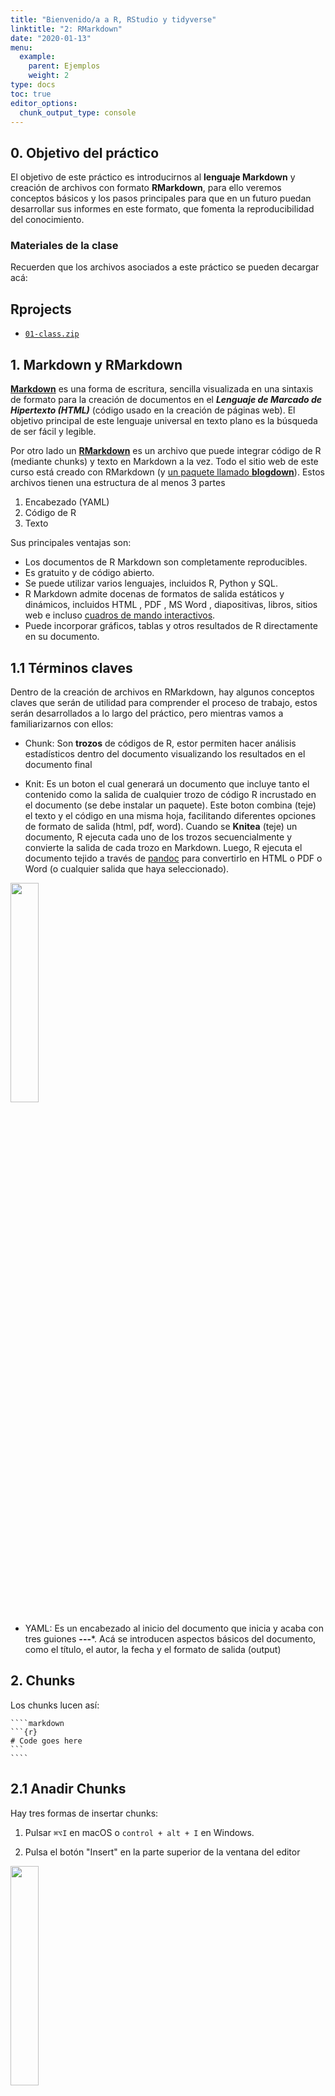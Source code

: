 ```yaml
---
title: "Bienvenido/a a R, RStudio y tidyverse"
linktitle: "2: RMarkdown"
date: "2020-01-13"
menu:
  example:
    parent: Ejemplos
    weight: 2
type: docs
toc: true
editor_options:
  chunk_output_type: console
---
```


## 0. Objetivo del práctico

El objetivo de este práctico es introducirnos al **lenguaje Markdown** y creación de archivos con formato **RMarkdown**, para ello veremos conceptos básicos y los pasos principales para que en un futuro puedan desarrollar sus informes en este formato, que fomenta la reproducibilidad del conocimiento.

###  Materiales de la clase

Recuerden que los archivos asociados a este práctico se pueden decargar acá:

## Rprojects

- [<i class="fas fa-file-archive"></i> `01-class.zip`](../../projects/02-class/02practico.zip) 

## 1. Markdown y RMarkdown

[**Markdown**](https://learn-r-uah.netlify.app/resource/markdown/) es una forma de escritura, sencilla visualizada en una sintaxis de formato para la creación de documentos en el _**Lenguaje de Marcado de Hipertexto (HTML)**_ (código usado en la creación de páginas web). El objetivo principal de este lenguaje universal en texto plano es la búsqueda de ser fácil y legible.  

Por otro lado un [**RMarkdown**](https://rmarkdown.rstudio.com/) es un archivo que puede integrar código de R (mediante chunks) y texto en Markdown a la vez. Todo el sitio web de este curso está creado con RMarkdown (y [un paquete llamado **blogdown**](https://bookdown.org/yihui/blogdown/)). Estos archivos tienen una estructura de al menos 3 partes

1. Encabezado (YAML)
2. Código de R
3. Texto

Sus principales ventajas son:

- Los documentos de R Markdown son completamente reproducibles. 
- Es gratuito y de código abierto.
- Se puede utilizar varios lenguajes, incluidos R, Python y SQL.
- R Markdown admite docenas de formatos de salida estáticos y dinámicos, incluidos HTML , PDF , MS Word , diapositivas, libros, sitios web e incluso [cuadros de mando interactivos](https://rmarkdown.rstudio.com/flexdashboard/index.html).
- Puede incorporar gráficos, tablas y otros resultados de R directamente en su documento. 


## 1.1 Términos claves

Dentro de la creación de archivos en RMarkdown, hay algunos conceptos claves que serán de utilidad para comprender el proceso de trabajo, estos serán desarrollados a lo largo del práctico, pero mientras vamos a familiarizarnos con ellos:

- Chunk: Son **trozos** de códigos de R, estor permiten hacer análisis estadísticos dentro del documento visualizando los resultados en el documento final 

- Knit: Es un boton el cual generará un documento que incluye tanto el contenido como la salida de cualquier trozo de código R incrustado en el documento (se debe instalar un paquete). Este boton combina (teje) el texto y el código en una misma hoja, facilitando diferentes opciones de formato de salida (html, pdf, word). Cuando se **Knitea** (teje) un documento, R ejecuta cada uno de los trozos secuencialmente y convierte la salida de cada trozo en Markdown. Luego, R ejecuta el documento tejido a través de [pandoc](https://pandoc.org/) para convertirlo en HTML o PDF o Word (o cualquier salida que haya seleccionado).

 <img src="/img/assignments/knit-button.png" width="30%" />

- YAML: Es un encabezado al inicio del documento que inicia y acaba con tres guiones **---***. Acá se introducen aspectos básicos del documento, como el título, el autor, la fecha y el formato de salida (output)


## 2. Chunks

Los chunks lucen así:

    ````markdown
    ```{r}
    # Code goes here
    ```
    ````

## 2.1 Anadir Chunks

Hay tres formas de insertar chunks:

1. Pulsar `⌘⌥I` en macOS o `control + alt + I` en Windows.

2. Pulsa el botón "Insert" en la parte superior de la ventana del editor

 <img src="/img/reference/insert-chunk.png" width="30%" />

3. Escribirlo manualmente (no recomendado)

## 2.2 Nombrar chunks

Se puede añadir nombres a los chunks para hacer más facil la navegación por el documento. Si haces clic en el pequeño menú desplegable en la parte inferior de tu editor en RStudio, puedes ver una tabla de contenidos que muestra todos los títulos y chunks. Si nombras los chunks, aparecerán en la lista. Si no incluyes un nombre, el chunk seguirá apareciendo, pero no sabrás lo que hace.

<img src="/img/reference/chunk-toc.png" width="40%" />

Para añadir un nombre, inclúyelo inmediatamente después de la `{r` en la primera línea del chunk. Los nombres no pueden contener espacios, pero sí guiones bajos y guiones. **Todos los nombres de chunk de tu documento deben ser únicos.

````markdown
```r ''````{r nombre-de-este-chunk}
# El código va aquí
```
````

## 2.3 Opciones de chunks

Hay un montón de opciones diferentes que puedes establecer para cada chunk. Puedes ver una lista completa en la [Guía de referencia de RMarkdown](https://rstudio.com/wp-content/uploads/2015/03/rmarkdown-reference.pdf) o en el [sitio web de **knitr**](https://yihui.org/knitr/options/).

Las opciones van dentro de la sección `{r}` del chunk:

````markdown
```r ''````{r nombre-de-este-chunk, warning=FALSE, message=FALSE}
# El código va aquí
```
````

Las opciones de chunk más comunes son estas:

- `fig.width=5` y `fig.height=3` (*o el número que quieras*): Establece las dimensiones de las figuras
- `echo=FALSE`: El código no se muestra en el documento final, pero los resultados si
- `message=FALSE`: Se omiten los mensajes que genera R (como todas las notas que aparecen después de cargar un paquete)
- `warning=FALSE`: Se omiten las advertencias que genera R
- `include=FALSE`: El chunk se sigue ejecutando, pero el código y los resultados no se incluyen en el documento final

También puedes configurar las opciones del chunk haciendo clic en el pequeño icono del engranaje en la esquina superior derecha de cualquier chunk:

<img src="/img/reference/chunk-options.png" width="70%" />


## 3. Formatos de salida (Output formats)

### 3.1 YAML 

Los formatos de salida se ven en el encabezado (**YAML**) del documento, acá puedes especificar en qué formato quieres que te entregue tu archivo. DE esta forma puedes especificar qué tipo de documento creas cuando _"Kniteas"_ o _"tejes"_ 

```yaml
title: "Mi documento"
output:
  html_document: default
  pdf_document: default
  word_document: default
```

También puedes hacer clic en la flecha hacia abajo del botón "Knit" para elegir la salida *y* generar el YAML apropiado. Si hace clic en el icono del engranaje junto al botón "Knit" y elige "Output options" (opciones de salida), puede cambiar la configuración para cada tipo de salida en específico, como las dimensiones de las figuras por defecto o si se incluye o no un índice.

<img src="/img/reference/output-options.png" width="35%" />

El primer tipo de salida que aparece en `output:` será el que se genere al pulsar el botón "Knit" o al pulsar el atajo de teclado (`⌘⇧K` en macOS; `control + shift + K` en Windows). Si elige una salida diferente con el menú del botón "Knit", esa salida se moverá a la parte superior de la sección `output`.

### 3.2 Salidas de formato

El encabezado o YAML es importante, especialmente cuando tienes configuraciones anidadas bajo cada tipo de salida. Así es como una sección `output` suele verse:


```yaml
---
title: "My document"
author: "My name"
date: "January 13, 2020"
output: 
  html_document: 
    toc: yes
    fig_caption: yes
    fig_height: 8
    fig_width: 10
  pdf_document: 
    latex_engine: xelatex  # More modern PDF typesetting engine
    toc: yes
  word_document: 
    toc: yes
    fig_caption: yes
    fig_height: 4
    fig_width: 5
---
```

Es en el **YAML** o **encabezado** del documento, se puede modificar el nombre (title) del documento, el autor, la fecha y las opciones de salida para html, pdf, MsWord, entre otros. 


### 4. Formatos básicos de Markdown

En esta sección veremos formatos básicos de Markdown, sin embargo pueden repasarlo [en la sección recurso](https://learn-r-uah.netlify.app/resource/markdown/) o [acá](https://www.rstudio.com/wp-content/uploads/2015/02/rmarkdown-cheatsheet.pdf)


#### Títulos o encabezados

Estos se hacen con # pueden llegar hasta el título 6

```
# Título 1

## Título 2

```

#### _Cursiva_ y **negrita**

````
_cursiva_ o *cursiva*

**negrita** o __negrita__

_**Cursiva y negrita**_

````

#### Enlaces

````
[Página del curso](https://learn-r-uah.netlify.app/)

[**Página del curso en negrita**](https://learn-r-uah.netlify.app/)

[**_Página del curso en negrita y cursiva_**](https://learn-r-uah.netlify.app/)

````
[Página del curso](https://learn-r-uah.netlify.app/)

[**Página del curso en negrita**](https://learn-r-uah.netlify.app/)

[**_Página del curso en negrita y cursiva_**](https://learn-r-uah.netlify.app/)


#### Imágenes

````
#imágen de internet
![](url de imágen)

#imágen de carpeta local
![](dirección de la carpeta)

````

Tambien se pueden agregar imágenes con chunks

````
<img src="ruta de la carpeta/imagen.png" width="60%" />
````

<img src="../www-learn-R-uah/static/img/example/02practico/logo.png" width="60%" />

#### Citas

````
>  Puedes dejar una línea como cita o

Recuerda que también

> Puede ser un párrafo completo
>
> Solo asegurate de poner > en cada espacio

````
> ¡inténtalo!

#### Listas

````
1. Puedes tener una lista numerando así
1. Porque automáticamente se numerara 
1. Así misma

Recuerda que

1. Tambien puedes numerar con un orden predeterminado
2. Sólo asegurate de llevarlo de forma ordenada
3. Para no tener una numeración repetida

No olvides que

* Además puedes listar cosas desordenadas
  * Inclusive ser más específic-
  * Luego podras volver
* Al formato anterior

````


#### Lineas horizontales

Para esto hay dos opciones

````
Opción 1

-

Opción 2

***

````

#### Ecuaciones

Para ello debes poner el símnolo de peso ($), si te interesa puedes encontrar más información [haciendo click acá](https://learn-r-uah.netlify.app/resource/markdown/)

````
La ecuación cuadratica es la siguiente

$x = \frac{-b \pm \sqrt{b^2 - 4ac}}{2a}$
````

Pero ¿qué pasa entonces si quiero escriir el símbolo peso sin referirme a una ecuación matemática? 

Debes anteponer un \, así:

Me debes \$1.000


#### Tablas

Para hacer tablas debes usar | de forma horizontal como separador de columnas y vertical como separador de filas

````
| Right | Left | Default | Center |
|------:|:-----|---------|:------:|
|   12  |  12  |    12   |    12  |
|  123  |  123 |   123   |   123  |
|    1  |    1 |     1   |     1  |

Tabla: Descripción de la tabla
````


#### Pies de página

Para los pies de página debes tener saber(1) cual será tu identificador y (2) lo que quieres escribir en el pie de página. El identificador puede ser lo que tu quieras: pueden ser números como [^1], pero también pueden ser letras.


````
Aquí escribo una referencia de mi tesis[^1] y aquí otra más

[^note-sobre-marx].

[^1]: Esta es una nota

[^note-sobre-marx]: Marx, lo más genial. 

Y bueno, aquí sigo escribiendo
````

Estos y más ejemplos los encontrarás en la sección [Recursos](https://learn-r-uah.netlify.app/resource/) de la página del curso. 


## 5. Creando nuestro primer Markdown


### 5.1 Instalación de paquetes

Previo a la creación de nuestro primer Markdown debemos tener en cuenta algo, para que este archivo pueda convertirse a un formato html, pdf u otro. En el transcurso deben cargarse una serie de paquetes que cumliran con las funciones que necesitamos.

Usualmente para cargar paquetes lo hacemos de la siguiente manera:


```r
  install.packages("paquete")
  library(paquete)
```

Pero en esta ocasion utilizaremos un paquete llamado **pacman**, este facilita y agiliza la lectura de los paquetes a utilizar en R. DE esta forma lo instalamos 1 única vez así:


```r
install.packages("pacman")
library (pacman)
```

Luego cargaremos así los paquetes de R, esto agiliza la carga de paquetes. Para este práctico cargaremos el paquete **rmarkdown** y **knit**.


```r
pacman::p_load(rmarkdown,
               knit)
```


### 5.2 Cómo abrir un Rmarkdown

1. Una vez cargados los paquetes deben dirigirse en File > New File > R Markdown

<img src="../www-learn-R-uah/static/example/02practico/open_rmark_file.png" width="60%" />

2. Luego deben darle un título, poner su nombre y especificar un _formato de salida_ ya sea en **HTML**, **PDF** o **Word**

<img src="../www-learn-R-uah/static/img/example/02practico/open_rmark_file2.png" width="60%" />

3. Les creará un archivo con un **_YAML_**, que tendrá la información general del documento y un **_chunk_** 

<img src="../www-learn-R-uah/static/img/example/02practico/open_rmark_file.png" width="60%" />

4. Ya pueden comenzar a escribir sus informes en RMarkdown


## 6. Actividad del práctico

La actividad tendra relación con la entrega de la **Tarea 1**. Esta actividad consiste en la creación de un RMarkdown que contenga lo siguiente:

* Un encabezado (YAML) con el título: "Práctico 2". También deben incorporar su nombre y fecha

* Este encabezado debe tener una salida (output), pueden elegir entre html o pdf

* En el código deben incorporar un chunk, en este deben llamar al grafico01 que se encuentra en el zip

* Finalmente, deben crear una tabla simple.


## 7. Recursos

- [R Markdown](https://rmarkdown.rstudio.com/) 
- [Tutoriales Markdown](https://rmarkdown.rstudio.com/lesson-1.html) 
- [cheatsheets](https://www.rstudio.com/wp-content/uploads/2015/02/rmarkdown-cheatsheet.pdf)
- Para practicar ir a [Tutorial de Markdown](https://www.markdowntutorial.com/es/)

## 8. Reporte de progreso

